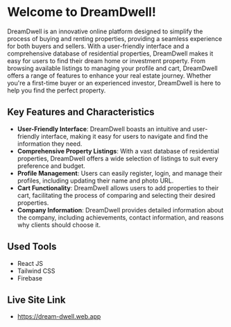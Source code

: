 # Welcome to DreamDwell!

DreamDwell is an innovative online platform designed to simplify the process of buying and renting properties, providing a seamless experience for both buyers and sellers. With a user-friendly interface and a comprehensive database of residential properties, DreamDwell makes it easy for users to find their dream home or investment property. From browsing available listings to managing your profile and cart, DreamDwell offers a range of features to enhance your real estate journey. Whether you're a first-time buyer or an experienced investor, DreamDwell is here to help you find the perfect property.


## Key Features and Characteristics
- **User-Friendly Interface**: DreamDwell boasts an intuitive and user-friendly interface, making it easy for users to navigate and find the information they need.
- **Comprehensive Property Listings**: With a vast database of residential properties, DreamDwell offers a wide selection of listings to suit every preference and budget.
- **Profile Management**: Users can easily register, login, and manage their profiles, including updating their name and photo URL.
- **Cart Functionality**: DreamDwell allows users to add properties to their cart, facilitating the process of comparing and selecting their desired properties.
- **Company Information**:  DreamDwell provides detailed information about the company, including achievements, contact information, and reasons why clients should choose it.

## Used Tools

- React JS
- Tailwind CSS
- Firebase
  

## Live Site Link
- https://dream-dwell.web.app

